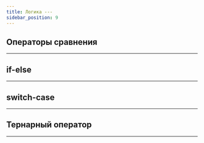 ```yaml
---
title: Логика ---
sidebar_position: 9
---
```


## Операторы сравнения

***

## if-else

***

## switch-case

***

## Тернарный оператор

***
